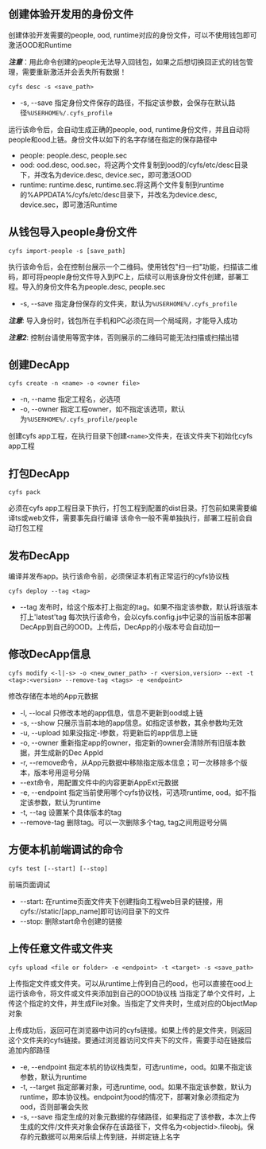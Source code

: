 ## 创建体验开发用的身份文件
创建体验开发需要的people, ood, runtime对应的身份文件，可以不使用钱包即可激活OOD和Runtime

**_注意_**：用此命令创建的people无法导入回钱包，如果之后想切换回正式的钱包管理，需要重新激活并会丢失所有数据！

```cyfs desc -s <save_path>```
- -s, --save 指定身份文件保存的路径，不指定该参数，会保存在默认路径`%USERHOME%/.cyfs_profile`

运行该命令后，会自动生成正确的people, ood, runtime身份文件，并且自动将people和ood上链。身份文件以如下的名字存储在指定的保存路径中
- people: people.desc, people.sec
- ood: ood.desc, ood.sec，将这两个文件复制到ood的/cyfs/etc/desc目录下，并改名为device.desc, device.sec，即可激活OOD
- runtime: runtime.desc, runtime.sec.将这两个文件复制到runtime的%APPDATA%/cyfs/etc/desc目录下，并改名为device.desc, device.sec，即可激活Runtime

## 从钱包导入people身份文件
```cyfs import-people -s [save_path]```

执行该命令后，会在控制台展示一个二维码。使用钱包"扫一扫"功能，扫描该二维码，即可将people身份文件导入到PC上，后续可以用该身份文件创建，部署工程。导入的身份文件名为people.desc, people.sec
- -s, --save 指定身份保存的文件夹，默认为`%USERHOME%/.cyfs_profile`

**_注意_**: 导入身份时，钱包所在手机和PC必须在同一个局域网，才能导入成功

**_注意2_**: 控制台请使用等宽字体，否则展示的二维码可能无法扫描或扫描出错

## 创建DecApp
```cyfs create -n <name> -o <owner file>```
- -n, --name 指定工程名，必选项
- -o, --owner 指定工程owner，如不指定该选项，默认为`%USERHOME%/.cyfs_profile/people`

创建cyfs app工程，在执行目录下创建```<name>```文件夹，在该文件夹下初始化cyfs app工程
## 打包DecApp
```cyfs pack```

必须在cyfs app工程目录下执行，打包工程到配置的dist目录。打包前如果需要编译ts或web文件，需要事先自行编译
该命令一般不需单独执行，部署工程前会自动打包工程
## 发布DecApp
编译并发布app。执行该命令前，必须保证本机有正常运行的cyfs协议栈

```cyfs deploy --tag <tag>```

- --tag 发布时，给这个版本打上指定的tag。如果不指定该参数，默认将该版本打上'latest'tag
每次执行该命令，会以cyfs.config.js中记录的当前版本部署DecApp到自己的OOD。上传后，DecApp的小版本号会自动加一

## 修改DecApp信息
```cyfs modify <-l|-s> -o <new_owner_path> -r <version,version> --ext -t <tag>:<version> --remove-tag <tags> -e <endpoint>```

修改存储在本地的App元数据
- -l, --local 只修改本地的app信息，信息不更新到ood或上链
- -s, --show 只展示当前本地的app信息。如指定该参数，其余参数均无效
- -u, --upload 如果没指定-l参数，将更新后的app信息上链
- -o, --owner 重新指定app的owner，指定新的owner会清除所有旧版本数据，并生成新的Dec AppId
- -r, --remove命令，从App元数据中移除指定版本信息；可一次移除多个版本，版本号用逗号分隔
- --ext命令，用配置文件中的内容更新AppExt元数据
- -e, --endpoint 指定当前使用哪个cyfs协议栈，可选项runtime, ood。如不指定该参数，默认为runtime
- -t, --tag 设置某个具体版本的tag
- --remove-tag 删除tag。可以一次删除多个tag, tag之间用逗号分隔
## 方便本机前端调试的命令
```cyfs test [--start] [--stop]```

前端页面调试
- --start: 在runtime页面文件夹下创建指向工程web目录的链接，用cyfs://static/[app_name]即可访问目录下的文件
- --stop: 删除start命令创建的链接
## 上传任意文件或文件夹
```cyfs upload <file or folder> -e <endpoint> -t <target> -s <save_path>```

上传指定文件或文件夹。可以从runtime上传到自己的ood，也可以直接在ood上运行该命令，将文件或文件夹添加到自己的OOD协议栈
当指定了单个文件时，上传这个指定的文件，并生成File对象。当指定了文件夹时，生成对应的ObjectMap对象<br>

上传成功后，返回可在浏览器中访问的cyfs链接。如果上传的是文件夹，则返回这个文件夹的cyfs链接。要通过浏览器访问文件夹下的文件，需要手动在链接后追加内部路径

- -e, --endpoint 指定本机的协议栈类型，可选runtime，ood。如果不指定该参数，默认为runtime
- -t, --target 指定部署对象，可选runtime, ood。如果不指定该参数，默认为runtime，即本协议栈。endpoint为ood的情况下，部署对象必须指定为ood，否则部署会失败
- -s, --save 指定生成的对象元数据的存储路径，如果指定了该参数，本次上传生成的文件/文件夹对象会保存在该路径下，文件名为\<objectid>.fileobj。保存的元数据可以用来后续上传到链，并绑定链上名字